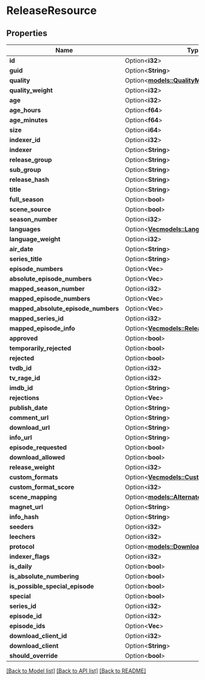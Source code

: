 # ReleaseResource

## Properties

Name | Type | Description | Notes
------------ | ------------- | ------------- | -------------
**id** | Option<**i32**> |  | [optional]
**guid** | Option<**String**> |  | [optional]
**quality** | Option<[**models::QualityModel**](QualityModel.md)> |  | [optional]
**quality_weight** | Option<**i32**> |  | [optional]
**age** | Option<**i32**> |  | [optional]
**age_hours** | Option<**f64**> |  | [optional]
**age_minutes** | Option<**f64**> |  | [optional]
**size** | Option<**i64**> |  | [optional]
**indexer_id** | Option<**i32**> |  | [optional]
**indexer** | Option<**String**> |  | [optional]
**release_group** | Option<**String**> |  | [optional]
**sub_group** | Option<**String**> |  | [optional]
**release_hash** | Option<**String**> |  | [optional]
**title** | Option<**String**> |  | [optional]
**full_season** | Option<**bool**> |  | [optional]
**scene_source** | Option<**bool**> |  | [optional]
**season_number** | Option<**i32**> |  | [optional]
**languages** | Option<[**Vec<models::Language>**](Language.md)> |  | [optional]
**language_weight** | Option<**i32**> |  | [optional]
**air_date** | Option<**String**> |  | [optional]
**series_title** | Option<**String**> |  | [optional]
**episode_numbers** | Option<**Vec<i32>**> |  | [optional]
**absolute_episode_numbers** | Option<**Vec<i32>**> |  | [optional]
**mapped_season_number** | Option<**i32**> |  | [optional]
**mapped_episode_numbers** | Option<**Vec<i32>**> |  | [optional]
**mapped_absolute_episode_numbers** | Option<**Vec<i32>**> |  | [optional]
**mapped_series_id** | Option<**i32**> |  | [optional]
**mapped_episode_info** | Option<[**Vec<models::ReleaseEpisodeResource>**](ReleaseEpisodeResource.md)> |  | [optional]
**approved** | Option<**bool**> |  | [optional]
**temporarily_rejected** | Option<**bool**> |  | [optional]
**rejected** | Option<**bool**> |  | [optional]
**tvdb_id** | Option<**i32**> |  | [optional]
**tv_rage_id** | Option<**i32**> |  | [optional]
**imdb_id** | Option<**String**> |  | [optional]
**rejections** | Option<**Vec<String>**> |  | [optional]
**publish_date** | Option<**String**> |  | [optional]
**comment_url** | Option<**String**> |  | [optional]
**download_url** | Option<**String**> |  | [optional]
**info_url** | Option<**String**> |  | [optional]
**episode_requested** | Option<**bool**> |  | [optional]
**download_allowed** | Option<**bool**> |  | [optional]
**release_weight** | Option<**i32**> |  | [optional]
**custom_formats** | Option<[**Vec<models::CustomFormatResource>**](CustomFormatResource.md)> |  | [optional]
**custom_format_score** | Option<**i32**> |  | [optional]
**scene_mapping** | Option<[**models::AlternateTitleResource**](AlternateTitleResource.md)> |  | [optional]
**magnet_url** | Option<**String**> |  | [optional]
**info_hash** | Option<**String**> |  | [optional]
**seeders** | Option<**i32**> |  | [optional]
**leechers** | Option<**i32**> |  | [optional]
**protocol** | Option<[**models::DownloadProtocol**](DownloadProtocol.md)> |  | [optional]
**indexer_flags** | Option<**i32**> |  | [optional]
**is_daily** | Option<**bool**> |  | [optional]
**is_absolute_numbering** | Option<**bool**> |  | [optional]
**is_possible_special_episode** | Option<**bool**> |  | [optional]
**special** | Option<**bool**> |  | [optional]
**series_id** | Option<**i32**> |  | [optional]
**episode_id** | Option<**i32**> |  | [optional]
**episode_ids** | Option<**Vec<i32>**> |  | [optional]
**download_client_id** | Option<**i32**> |  | [optional]
**download_client** | Option<**String**> |  | [optional]
**should_override** | Option<**bool**> |  | [optional]

[[Back to Model list]](../README.md#documentation-for-models) [[Back to API list]](../README.md#documentation-for-api-endpoints) [[Back to README]](../README.md)



